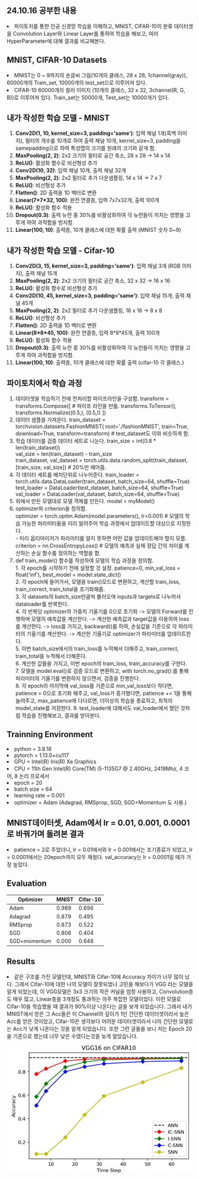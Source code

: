 ## 24.10.16 공부한 내용
<li> 파이토치를 통한 인공 신경망 학습을 이해하고, MNIST, CIFAR-10의 분류 데이터셋을 Convolution Layer와 Linear Layer를 통하여 학습을 해보고, 여러 HyperParameter에 대해 결과를 비교해본다.</li>

## MNIST, CIFAR-10 Datasets
<li> MNIST는 0 ~ 9까지의 손글씨 그림(10개의 클래스, 28 x 28, 1channel(gray)), 60000개의 Train_set, 10000개의 test_set으로 이루어져 있다.</li>
<li>CIFAR-10 60000개의 컬러 이미지 (10개의 클래스, 32 x 32, 3channel(R, G, B))로 이루어져 있다. Train_set는 50000개, Test_set는 10000개가 있다.</li>

## 내가 작성한 학습 모델 - MNIST
<ol> 
<li><strong>Conv2D(1, 10, kernel_size=3, padding='same')</strong>: 입력 채널 1개(흑백 이미지), 필터의 개수를 10개로 하여 출력 채널 10개, kernel_size=3, padding을 samepadding으로 하여 특성맵의 크기를 원래의 크기와 같게 함.</li> 
<li><strong>MaxPooling(2, 2)</strong>: 2x2 크기의 필터로 공간 축소, 28 x 28 -> 14 x 14</li> 
<li><strong>ReLU()</strong>: 활성화 함수로 비선형성 추가</li> 
<li><strong>Conv2D(10, 32)</strong>: 입력 채널 10개, 출력 채널 32개</li> 
<li><strong>MaxPooling(2, 2)</strong>: 2x2 필터로 추가 다운샘플링, 14 x 14 -> 7 x 7</li> 
<li><strong>ReLU()</strong>: 비선형성 추가</li> 
<li><strong>Flatten()</strong>: 2D 출력을 1D 벡터로 변환</li> 
<li><strong>Linear(7*7*32, 100)</strong>: 완전 연결층, 입력 7x7x32개, 출력 100개</li> 
<li><strong>ReLU()</strong>: 활성화 함수 적용</li> 
<li><strong>Dropout(0.3)</strong>: 출력 뉴런 중 30%를 비활성화하여 각 뉴런들이 끼치는 영향을 고루게 하여 과적합을 방지함.</li>
<li><strong>Linear(100, 10)</strong>: 출력층, 10개 클래스에 대한 확률 출력 (MNIST 숫자 0~9)</li> </ol>

## 내가 작성한 학습 모델 - Cifar-10
<ol> 
<li><strong>Conv2D(3, 15, kernel_size=3, padding='same')</strong>: 입력 채널 3개 (RGB 이미지), 출력 채널 15개</li> 
<li><strong>MaxPooling(2, 2)</strong>: 2x2 크기의 필터로 공간 축소, 32 x 32 -> 16 x 16</li> 
<li><strong>ReLU()</strong>: 활성화 함수로 비선형성 추가</li> 
<li><strong>Conv2D(10, 45, kernel_size=3, padding='same')</strong>: 입력 채널 15개, 출력 채널 45개</li> 
<li><strong>MaxPooling(2, 2)</strong>: 2x2 필터로 추가 다운샘플링, 16 x 16 -> 8 x 8</li> 
<li><strong>ReLU()</strong>: 비선형성 추가</li> 
<li><strong>Flatten()</strong>: 2D 출력을 1D 벡터로 변환</li> 
<li><strong>Linear(8*8*45, 100)</strong>: 완전 연결층, 입력 8*8*45개, 출력 100개</li> 
<li><strong>ReLU()</strong>: 활성화 함수 적용</li> 
<li><strong>Dropout(0.3)</strong>: 출력 뉴런 중 30%를 비활성화하여 각 뉴런들이 끼치는 영향을 고루게 하여 과적합을 방지함.</li>
<li><strong>Linear(100, 10)</strong>: 출력층, 10개 클래스에 대한 확률 출력 (cifar-10 각 클래스.)</li> </ol>

## 파이토치에서 학습 과정
<ol>
<li>데이터셋을 학습하기 전에 전처리할 파이프라인을 구성함. transform = transforms.Compose([ # 파이프 라인을 만듦.
        transforms.ToTensor(),
        transforms.Normalize((0.5,), (0.5,))
    ])</li>
<li>데이터 샘플을 가져온다. train_dataset = torchvision.datasets.FashionMNIST(
		root='./fashionMNIST',
		train=True,
		download=True,
		transform=transform) # test_dataset도 이와 비슷하게 함.</li>
<li>학습 데이터를 검증 데이터 세트로 나눈다.
	train_size = int(0.8 * len(train_dataset))<br>
	val_size = len(train_dataset) - train_size<br>
	train_dataset, val_dataset = torch.utils.data.random_split(train_dataset, [train_size, val_size]) # 20%만 떼어줌.</li>
<li>각 데이터 세트를 배치단위로 나누어준다. 
	train_loader = torch.utils.data.DataLoader(train_dataset, batch_size=64, shuffle=True) <br>
	test_loader = DataLoader(test_dataset, batch_size=64, shuffle=True) <br>
	val_loader = DataLoader(val_dataset, batch_size=64, shuffle=True)
</li>
<li>위에서 만든 모델대로 모델 객체를 만든다. model = myModel()</li>
<li>optimizer와 criterion을 정의함.<br>
optimizer = torch.optim.Adam(model.parameters(), lr=0.001) # 모델의 학습 가능한 파라미터들을 미리 알려주어 학습 과정에서 업데이트할 대상으로 지정한다.<br>
- 미리 옵티마이저가 파라미터를 알지 못하면 어떤 값을 업데이트해야 할지 모름.<br>
	criterion = nn.CrossEntropyLoss() # 모델의 예측과 실제 정답 간의 차이를 계산하는 손실 함수를 정의하는 역할을 함.
</li>
<li>def train_model() 함수를 작성하여 모델의 학습 과정을 정의함.<br>
1. 각 epoch를 시작하기 전에 설정할 것 설정. patience=0, min_val_loss = float('inf'), best_model = model.state_dict()<br>
2. 각 epoch에 들어가서, 모델을 train()모드로 변환하고, 계산할 train_loss, train_correct, train_total을 초기화해줌.<br>
3. 각 datasets의 batch_size만큼씩 불러오며 inputs과 targets로 나누어서 dataloader를 반복한다.<br>
4. 각 반복당 optimizer의 가중치 기울기를 0으로 초기화 -> 모델의 Forward를 진행하며 모델의 예측값을 계산한다. -> 계산한 예측값과 target값을 이용하여 loss를 계산한다. -> loss를 가지고, backward()를 하여, 손실값을 기준으로 각 파라미터의 기울기를 계산한다. -> 계산한 기울기로 optimizer가 파라미터를 업데이트한다.<br>
5. 이번 batch_size에서의 train_loss를 누적해서 더해주고, train_correct, train_total을 누적해서 더해준다.<br>
6. 계산한 값들을 가지고, 이번 epoch의 train_loss, train_accuracy를 구한다.<br>
7. 모델을 model.eval()로 검증 모드로 변환하고, with torch.no_grad():를 통해 파라미터의 기울기를 변환하지 않으면서, 검증을 진행한다.<br>
8. 각 epoch의 마지막에 val_loss를 기준으로 min_val_loss보다 작다면, patience = 0으로 초기화 해주고, val_loss가 증가했다면, patience += 1을 통해 늘려주고, max_patience에 다다르면, 더이상의 학습을 종료하고, 최적의 model_state를 저장한다.
9. test_loader에 대해서도 val_loader에서 했던 것처럼 학습을 진행해보고, 결과를 받아본다.
</li>
</ol>


## Trainning Environment
<li> python = 3.8.18 </li>
<li> pytorch = 1.13.0+cu117 </li>
<li> GPU = Intel(R) Iris(R) Xe Graphics </li>
<li> CPU = 11th Gen Intel(R) Core(TM) i5-1135G7 @ 2.40GHz, 2419Mhz, 4 코어, 8 논리 프로세서 </li>
<li> epoch = 20 </li>
<li> batch size = 64 </li>
<li> learning rate = 0.001 </li>
<li> optimizer = Adam (Adagrad, RMSprop, SGD, SGD+Momentum 도 사용.) </li>

## MNIST데이터셋, Adam에서 lr = 0.01, 0.001, 0.0001 로 바꿔가며 돌려본 결과
<li>patience = 2로 주었더니, lr = 0.01에서와 lr = 0.001에서는 조기종료가 되었고, lr = 0.0001에서는 20epoch까지 모두 채웠다. val_accuracy는 lr = 0.0001일 때가 가장 높았다.</li>

## Evaluation
| Optimizer      | MNIST  | Cifar-10 |
|----------------|--------|----------|
| Adam           | 0.989  | 0.696    |
| Adagrad        | 0.879  | 0.495    |
| RMSprop        | 0.873  | 0.522    |
| SGD            | 0.806  | 0.404    |
| SGD+momentum   | 0.000  | 0.648    |

## Results
<li> 같은 구조를 가진 모델인데, MNIST와 Cifar-10에 Accuracy 차이가 너무 많이 났다. 그래서 Cifar-10에 대한 나의 모델이 잘못되었나 고민을 해보다가 VGG 라는 모델을 알게 되었는데, 이 VGG모델은 3x3 크기의 작은 커널을 엄청 사용하고, Convolution층도 매우 많고, Linear층을 3개정도 통과하는 아주 복잡한 모델이었다. 이런 모델로 Cifar-10을 학습했을 때 결과가 90%이상 나온다는 글을 보게 되었습니다. 그래서 내가 MNIST에서 얻은 그 Acc들은 이 Channel의 깊이가 1인 간단한 데이터셋이라서 높은 Acc를 얻은 것이었고, Cifar-10은 생각보다 어려운 데이터셋이라서 나의 간단한 모델로는 Acc가 낮게 나온다는 것을 알게 되었습니다. 또한 그런 글들을 보니 저는 Epoch 20을 기준으로 했는데 너무 낮은 수였다는것을 늦게 알았습니다.</li>
<img src='markdown/images/VGG_Cifar10.png'/>
